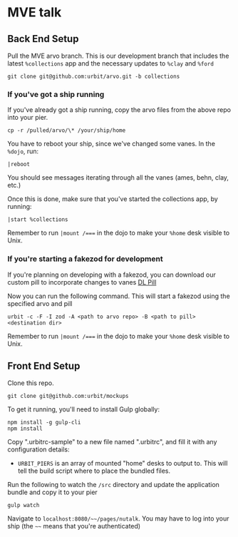 # MVE talk

## Back End Setup

Pull the MVE arvo branch. This is our development branch that includes the latest `%collections` app and the necessary updates to `%clay` and `%ford`
```
git clone git@github.com:urbit/arvo.git -b collections
```

### If you've got a ship running

If you've already got a ship running, copy the arvo files from the above repo into your pier.
```
cp -r /pulled/arvo/\* /your/ship/home
```

You have to reboot your ship, since we've changed some vanes.
In the `%dojo`, run:
```
|reboot
```

You should see messages iterating through all the vanes (ames, behn, clay, etc.)

Once this is done, make sure that you've started the collections app, by running:
```
|start %collections
```

Remember to run `|mount /===` in the dojo to make your `%home` desk visible to Unix.

### If you're starting a fakezod for development

If you're planning on developing with a fakezod, you can download our custom pill to incorporate changes to vanes
[DL Pill](https://drive.google.com/file/d/1N5Uxqy6n1GWxhApFsCoauPonFN9jhLtO/view?usp=sharing)

Now you can run the following command. This will start a fakezod using the specified arvo and pill
```
urbit -c -F -I zod -A <path to arvo repo> -B <path to pill> <destination dir>
```

Remember to run `|mount /===` in the dojo to make your `%home` desk visible to Unix.

## Front End Setup

Clone this repo.
```
git clone git@github.com:urbit/mockups
```

To get it running, you'll need to install Gulp globally:
```
npm install -g gulp-cli
npm install
```

Copy ".urbitrc-sample" to a new file named ".urbitrc", and fill it with any configuration details:
  - `URBIT_PIERS` is an array of mounted "home" desks to output to. This will tell the build script where to place the bundled files.

Run the following to watch the `/src` directory and update the application bundle and copy it to your pier
```
gulp watch
```

Navigate to `localhost:8080/~~/pages/nutalk`. You may have to log into your ship (the `~~` means that you're authenticated)
